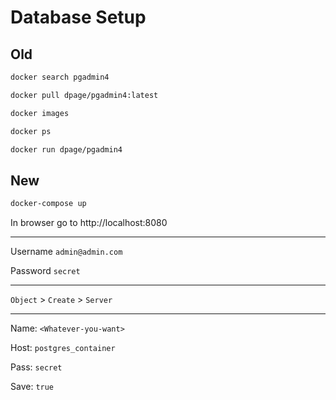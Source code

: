 # Database Setup

## Old
```sh
docker search pgadmin4

docker pull dpage/pgadmin4:latest

docker images

docker ps

docker run dpage/pgadmin4 
```

## New
```sh
docker-compose up
```

In browser go to http://localhost:8080

---

Username `admin@admin.com`

Password `secret`

---

`Object` > `Create` > `Server`

---

Name: `<Whatever-you-want>`


Host: `postgres_container`

Pass: `secret`

Save: `true`